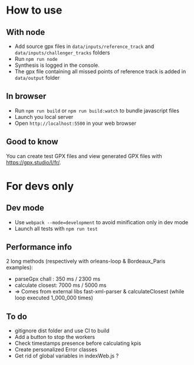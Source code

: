# How to use

## With node
- Add source gpx files in `data/inputs/reference_track` and `data/inputs/challenger_tracks` folders
- Run `npm run node`
- Synthesis is logged in the console.
- The gpx file containing all missed points of reference track is added in `data/output` folder

## In browser
- Run `npm run build` or `npm run build:watch` to bundle javascript files
- Launch you local server
- Open `http://localhost:5500` in your web browser

## Good to know
You can create test GPX files and view generated GPX files with https://gpx.studio/l/fr/.

# For devs only
## Dev mode
- Use `webpack --mode=development` to avoid minification only in dev mode
- Launch all tests with `npm run test`

## Performance info
2 long methods (respectively with orleans-loop & Bordeaux_Paris examples):
  - parseGpx chall : 350 ms / 2300 ms
  - calculate closest: 7000 ms / 5000 ms
  - => Comes from external libs fast-xml-parser & calculateClosest (while loop executed 1_000_000 times)

## To do
- gitignore dist folder and use CI to build
- Add a button to stop the workers
- Check timestamps presence before calculating kpis
- Create personalized Error classes
- Get rid of global variables in indexWeb.js ?
